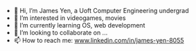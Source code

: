 - 👋 Hi, I’m James Yen, a Uoft Computer Engineering undergrad
- 👀 I’m interested in videogames, movies
- 🌱 I’m currently learning OS, web development
- 💞️ I’m looking to collaborate on ...
- 📫 How to reach me: www.linkedin.com/in/james-yen-8055

<!---
yenjames/yenjames is a ✨ special ✨ repository because its `README.md` (this file) appears on your GitHub profile.
You can click the Preview link to take a look at your changes.
--->
